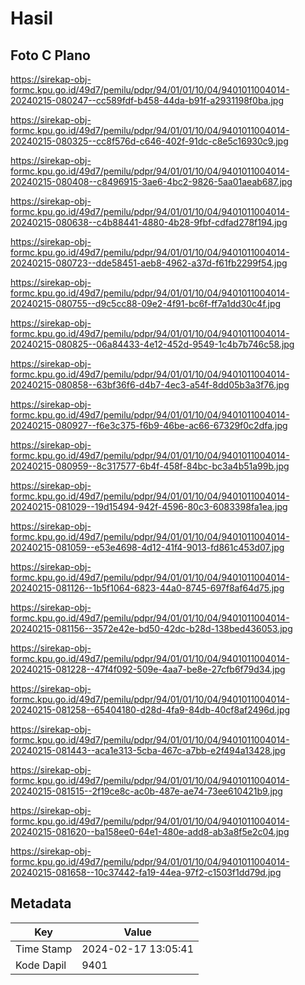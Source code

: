 # Hasil

## Foto C Plano

https://sirekap-obj-formc.kpu.go.id/49d7/pemilu/pdpr/94/01/01/10/04/9401011004014-20240215-080247--cc589fdf-b458-44da-b91f-a2931198f0ba.jpg

https://sirekap-obj-formc.kpu.go.id/49d7/pemilu/pdpr/94/01/01/10/04/9401011004014-20240215-080325--cc8f576d-c646-402f-91dc-c8e5c16930c9.jpg

https://sirekap-obj-formc.kpu.go.id/49d7/pemilu/pdpr/94/01/01/10/04/9401011004014-20240215-080408--c8496915-3ae6-4bc2-9826-5aa01aeab687.jpg

https://sirekap-obj-formc.kpu.go.id/49d7/pemilu/pdpr/94/01/01/10/04/9401011004014-20240215-080638--c4b88441-4880-4b28-9fbf-cdfad278f194.jpg

https://sirekap-obj-formc.kpu.go.id/49d7/pemilu/pdpr/94/01/01/10/04/9401011004014-20240215-080723--dde58451-aeb8-4962-a37d-f61fb2299f54.jpg

https://sirekap-obj-formc.kpu.go.id/49d7/pemilu/pdpr/94/01/01/10/04/9401011004014-20240215-080755--d9c5cc88-09e2-4f91-bc6f-ff7a1dd30c4f.jpg

https://sirekap-obj-formc.kpu.go.id/49d7/pemilu/pdpr/94/01/01/10/04/9401011004014-20240215-080825--06a84433-4e12-452d-9549-1c4b7b746c58.jpg

https://sirekap-obj-formc.kpu.go.id/49d7/pemilu/pdpr/94/01/01/10/04/9401011004014-20240215-080858--63bf36f6-d4b7-4ec3-a54f-8dd05b3a3f76.jpg

https://sirekap-obj-formc.kpu.go.id/49d7/pemilu/pdpr/94/01/01/10/04/9401011004014-20240215-080927--f6e3c375-f6b9-46be-ac66-67329f0c2dfa.jpg

https://sirekap-obj-formc.kpu.go.id/49d7/pemilu/pdpr/94/01/01/10/04/9401011004014-20240215-080959--8c317577-6b4f-458f-84bc-bc3a4b51a99b.jpg

https://sirekap-obj-formc.kpu.go.id/49d7/pemilu/pdpr/94/01/01/10/04/9401011004014-20240215-081029--19d15494-942f-4596-80c3-6083398fa1ea.jpg

https://sirekap-obj-formc.kpu.go.id/49d7/pemilu/pdpr/94/01/01/10/04/9401011004014-20240215-081059--e53e4698-4d12-41f4-9013-fd861c453d07.jpg

https://sirekap-obj-formc.kpu.go.id/49d7/pemilu/pdpr/94/01/01/10/04/9401011004014-20240215-081126--1b5f1064-6823-44a0-8745-697f8af64d75.jpg

https://sirekap-obj-formc.kpu.go.id/49d7/pemilu/pdpr/94/01/01/10/04/9401011004014-20240215-081156--3572e42e-bd50-42dc-b28d-138bed436053.jpg

https://sirekap-obj-formc.kpu.go.id/49d7/pemilu/pdpr/94/01/01/10/04/9401011004014-20240215-081228--47f4f092-509e-4aa7-be8e-27cfb6f79d34.jpg

https://sirekap-obj-formc.kpu.go.id/49d7/pemilu/pdpr/94/01/01/10/04/9401011004014-20240215-081258--65404180-d28d-4fa9-84db-40cf8af2496d.jpg

https://sirekap-obj-formc.kpu.go.id/49d7/pemilu/pdpr/94/01/01/10/04/9401011004014-20240215-081443--aca1e313-5cba-467c-a7bb-e2f494a13428.jpg

https://sirekap-obj-formc.kpu.go.id/49d7/pemilu/pdpr/94/01/01/10/04/9401011004014-20240215-081515--2f19ce8c-ac0b-487e-ae74-73ee610421b9.jpg

https://sirekap-obj-formc.kpu.go.id/49d7/pemilu/pdpr/94/01/01/10/04/9401011004014-20240215-081620--ba158ee0-64e1-480e-add8-ab3a8f5e2c04.jpg

https://sirekap-obj-formc.kpu.go.id/49d7/pemilu/pdpr/94/01/01/10/04/9401011004014-20240215-081658--10c37442-fa19-44ea-97f2-c1503f1dd79d.jpg


## Metadata

| Key        | Value               |
| ---------- | ------------------- |
| Time Stamp | 2024-02-17 13:05:41 |
| Kode Dapil | 9401                |



